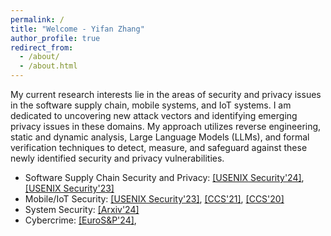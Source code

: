 ```yaml
---
permalink: /
title: "Welcome - Yifan Zhang"
author_profile: true
redirect_from: 
  - /about/
  - /about.html
---
```


My current research interests lie in the areas of security and privacy issues in the software supply chain, mobile systems, and IoT systems. I am dedicated to uncovering new attack vectors and identifying emerging privacy issues in these domains. My approach utilizes reverse engineering, static and dynamic analysis, Large Language Models (LLMs), and formal verification techniques to detect, measure, and safeguard against these newly identified security and privacy vulnerabilities.

- Software Supply Chain Security and Privacy: [[USENIX Security'24]](.), [[USENIX Security'23]](./files/UnionUnderDuress.pdf)
- Mobile/IoT Security: [[USENIX Security'23]](./files/nan2023iotprofiler.pdf), [[CCS'21]](./files/CCS21_DMC.pdf), [[CCS'20]](./files/ccs20-app-in-app.pdf)
- System Security: [[Arxiv'24]](./files/WitheredLeaf.pdf)
- Cybercrime: [[EuroS&P'24]](./files/fegen.pdf), 

